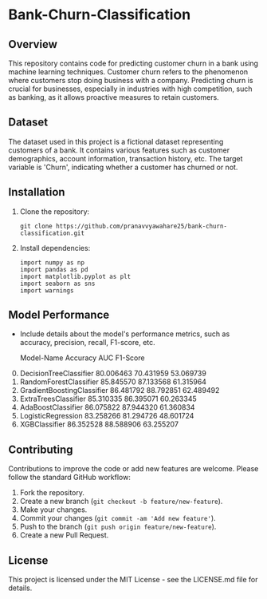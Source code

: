 # Bank-Churn-Classification

## Overview
This repository contains code for predicting customer churn in a bank using machine learning techniques. Customer churn refers to the phenomenon where customers stop doing business with a company. Predicting churn is crucial for businesses, especially in industries with high competition, such as banking, as it allows proactive measures to retain customers.

## Dataset
The dataset used in this project is a fictional dataset representing customers of a bank. It contains various features such as customer demographics, account information, transaction history, etc. The target variable is 'Churn', indicating whether a customer has churned or not.

## Installation
1. Clone the repository:
    ```
    git clone https://github.com/pranavvyawahare25/bank-churn-classification.git
    ```
2. Install dependencies:
    ```
    import numpy as np
    import pandas as pd
    import matplotlib.pyplot as plt
    import seaborn as sns 
    import warnings

    ```



## Model Performance
- Include details about the model's performance metrics, such as accuracy, precision, recall, F1-score, etc.
  
  Model-Name	                Accuracy	       AUC	         F1-Score
  
0.	DecisionTreeClassifier	    80.006463	    70.431959	     53.069739
1. 	RandomForestClassifier	    85.845570	    87.133568	     61.315964
2. 	GradientBoostingClassifier	86.481792	    88.792851	     62.489492
3.  ExtraTreesClassifier	    85.310335	    86.395071	     60.263345
4.  AdaBoostClassifier	        86.075822	    87.944320	     61.360834
5.  LogisticRegression	        83.258266	    81.294726	     48.601724
6.  XGBClassifier	            86.352528	    88.588906	     63.255207




  
## Contributing
Contributions to improve the code or add new features are welcome. Please follow the standard GitHub workflow:
1. Fork the repository.
2. Create a new branch (`git checkout -b feature/new-feature`).
3. Make your changes.
4. Commit your changes (`git commit -am 'Add new feature'`).
5. Push to the branch (`git push origin feature/new-feature`).
6. Create a new Pull Request.

## License
This project is licensed under the MIT License - see the LICENSE.md file for details.

